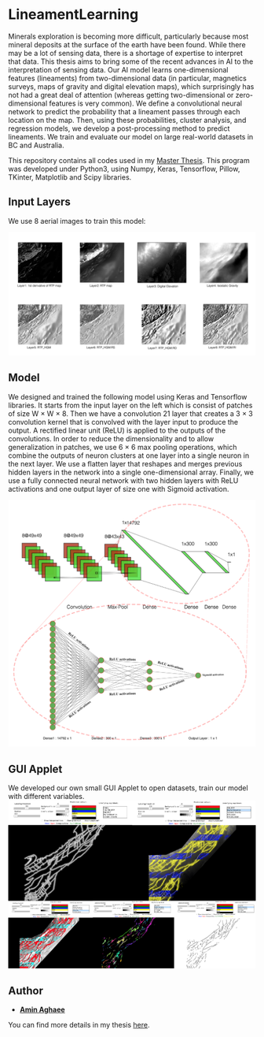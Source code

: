 # LineamentLearning

Minerals exploration is becoming more difficult, particularly because most mineral deposits at the surface of the earth have been found. While there may be a lot of sensing data, there is a shortage of expertise to interpret that data. This thesis aims to bring some of the recent advances in AI to the interpretation of sensing data. Our AI model learns one-dimensional features (lineaments) from two-dimensional data (in particular, magnetics surveys, maps of gravity and digital elevation maps), which surprisingly has not had a great deal of attention (whereas getting two-dimensional or zero-dimensional features is very common). We define a convolutional neural network to predict the probability that a lineament passes through each location on the map. Then, using these probabilities, cluster analysis, and regression models, we develop a post-processing method to predict lineaments. We train and evaluate our model on large real-world datasets in BC and Australia.

This repository contains all codes used in my [Master Thesis](http://hdl.handle.net/2429/68438). This program was developed under Python3, using Numpy, Keras, Tensorflow, Pillow, TKinter, Matplotlib and Scipy libraries. 

## Input Layers
We use 8 aerial images to train this model: 

![InputLayers](./InputLayers.png)

## Model
We designed and trained the following model using Keras and Tensorflow libraries. It starts from the input layer on the left which is consist of patches of size W × W × 8. Then we have a convolution 21 layer that creates a 3 × 3 convolution kernel that is convolved with the layer input to produce the output. A rectified linear unit (ReLU) is applied to the outputs of the convolutions. In order to reduce the dimensionality and to allow generalization in patches, we use 6 × 6 max pooling operations, which combine the outputs of neuron clusters at one layer into a single neuron in the next layer. We use a flatten layer that reshapes and merges previous hidden layers in the network into a single one-dimensional array. Finally, we use a fully connected neural network with two hidden layers with ReLU activations and one output layer of size one with Sigmoid activation.

![NNModel](./Model.png)

## GUI Applet
We developed our own small GUI Applet to open datasets, train our model with different variables. 
![AppletDemo](./AppletDemo.png)


## Author
* [**Amin Aghaee**](https://github.com/aminrd/) 

You can find more details in my thesis [here](http://hdl.handle.net/2429/68438).
